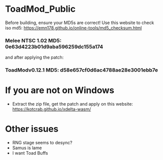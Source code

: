 # ToadMod_Public

Before building, ensure your MD5s are correct!
Use this website to check iso md5: https://emn178.github.io/online-tools/md5_checksum.html
### Melee NTSC 1.02 MD5: 0e63d4223b01d9aba596259dc155a174
and after applying the patch:
### ToadModv0.12.1 MD5: d58e657cf0d6ac4788ae28e3001ebb7e

# If you are not on Windows

- Extract the zip file, get the patch and apply on this website: https://kotcrab.github.io/xdelta-wasm/

# Other issues

- RNG stage seems to desync?
- Samus is lame
- I want Toad Buffs
